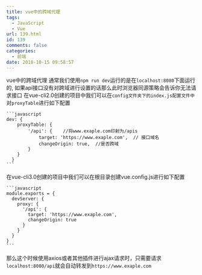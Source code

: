 ```yaml
---
title: vue中的跨域代理
tags:
  - JavaScript
  - Vue
url: 139.html
id: 139
comments: false
categories:
  - 前端
date: 2018-10-15 09:58:57
---
```


vue中的跨域代理 通常我们使用`npm run dev`运行的是在`localhost:8080`下面运行的,
如果api接口没有对跨域进行设置的话那么此时浏览器同源策略会告诉你无法请求接口
在vue-cli2.0创建的项目中我们可以在`config文件夹下的index.js配置文件中`对`proxyTable`进行如下配置

    ```javascript
    dev: {
        proxyTable: {
    		'/api': {    //将www.exaple.com印射为/apis
                target: 'https://www.exaple.com',  // 接口域名
                changeOrigin: true,  //是否跨域         
            }
    	}
      }
    ```

在vue-cli3.0创建的项目中我们可以在根目录创建vue.config.js进行如下配置

    ```javascript
    module.exports = {
      devServer: {
        proxy: {
          '/api': {
            target: 'https://www.exaple.com',
            changeOrigin: true
          }
        }
      }
    }
    ```

那么这个时候使用axios或者其他插件进行ajax请求时，只需要请求`localhost:8080/api`就会自动转发到`https://www.exaple.com`